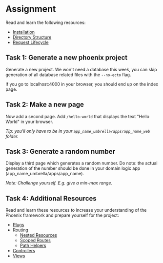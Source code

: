 # Assignment

Read and learn the following resources:

* [Installation](https://hexdocs.pm/phoenix/installation.html)
* [Directory Structure](https://hexdocs.pm/phoenix/directory_structure.html)
* [Request Lifecycle](https://hexdocs.pm/phoenix/request_lifecycle.html)

## Task 1: Generate a new phoenix project

Generate a new project. We won't need a database this week, you can skip generation of all database related files with the `--no-ecto` flag.

If you go to localhost:4000 in your browser, you should end up on the index page.

## Task 2: Make a new page

Now add a second page. Add `/hello-world` that displays the text "Hello World" in your browser.

_Tip: you'll only have to be in your `app_name_umbrella/apps/app_name_web` folder._

## Task 3: Generate a random number

Display a third page which generates a random number. Do note: the actual generation of the number should be done in your domain logic app (app_name_umbrella/apps/app_name).

_Note: Challenge yourself. E.g. give a min-max range._

## Task 4: Additional Resources

Read and learn these resources to increase your understanding of the Phoenix framework and prepare yourself for the project:

* [Plugs](https://hexdocs.pm/phoenix/plug.html)
* [Routing](https://hexdocs.pm/phoenix/routing.html)
    * [Nested Resources](https://hexdocs.pm/phoenix/routing.html#nested-resources)
    * [Scoped Routes](https://hexdocs.pm/phoenix/routing.html#scoped-routes)
    * [Path Helpers](https://hexdocs.pm/phoenix/routing.html#path-helpers)
* [Controllers](https://hexdocs.pm/phoenix/controllers.html)
* [Views](https://hexdocs.pm/phoenix/views.html)